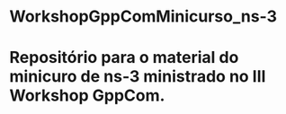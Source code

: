 # WorkshopGppComMinicurso_ns-3

# Repositório para o material do minicuro de ns-3 ministrado no III Workshop GppCom.
